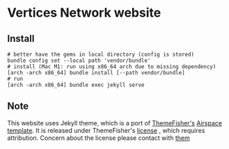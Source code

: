 # Vertices Network website

## Install

```shell
# better have the gems in local directory (config is stored)
bundle config set --local path 'vendor/bundle'
# install (Mac M1: run using x86_64 arch due to missing dependency)
[arch -arch x86_64] bundle install [--path vendor/bundle]
# run
[arch -arch x86_64] bundle exec jekyll serve
```

## Note

This website uses Jekyll theme, which is a port of [ThemeFisher's](https://themefisher.com) [Airspace template](https://themefisher.com/products/airspace-free-bootstrap-website-template/). It is released under ThemeFisher's [license](https://themefisher.com/license) , which requires attribution. Concern about the license please contact with [them](mailto:themefisher@gmail.com)
